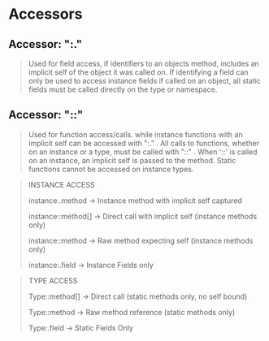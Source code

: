 # Accessors

## Accessor: ":."
> Used for field access, if identifiers to an objects method, includes
an implicit self of the object it was called on. If identifying a field
can only be used to access instance fields if called on an object, all
static fields must be called directly on the type or namespace.

## Accessor: "::"
> Used for function access/calls. while instance functions with an implicit 
self can be accessed with ":." . All calls to functions, whether on an instance 
or a type, must be called with "::" . When '::' is called on an instance, an implicit
 self is passed to the method. Static functions cannot be accessed on instance types.


>  INSTANCE ACCESS
> 
> instance:.method → Instance method with implicit self captured
> 
> instance::method[] → Direct call with implicit self (instance methods only)
> 
> instance::method → Raw method expecting self (instance methods only)
> 
> instance:.field → Instance Fields only

> TYPE ACCESS
> 
> Type::method[] → Direct call (static methods only, no self bound)
> 
> Type::method → Raw method reference (static methods only)
> 
> Type:.field  → Static Fields Only